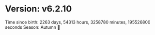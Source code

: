 # Version: v6.2.10
Time since birth: 2263 days, 54313 hours, 3258780 minutes, 195526800 seconds
Season: Autumn 🍁
